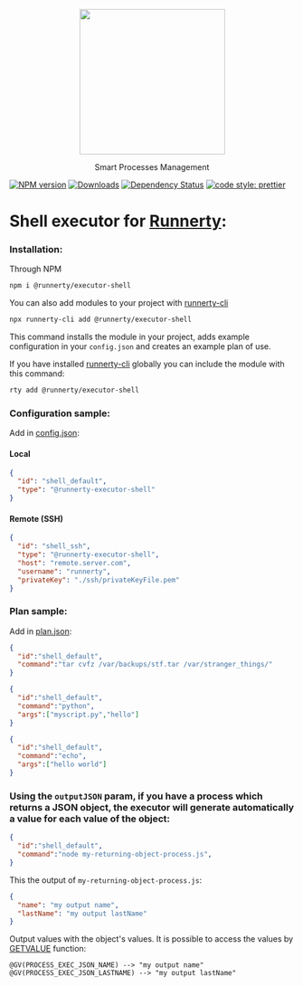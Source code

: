 <p align="center">
  <a href="http://runnerty.io">
    <img height="257" src="https://runnerty.io/assets/header/logo-stroked.png">
  </a>
  <p align="center">Smart Processes Management</p>
</p>

[![NPM version][npm-image]][npm-url] [![Downloads][downloads-image]][npm-url] [![Dependency Status][david-badge]][david-badge-url]
<a href="#badge">
  <img alt="code style: prettier" src="https://img.shields.io/badge/code_style-prettier-ff69b4.svg">
</a>

# Shell executor for [Runnerty]:

### Installation:

Through NPM

```bash
npm i @runnerty/executor-shell
```

You can also add modules to your project with [runnerty-cli]

```bash
npx runnerty-cli add @runnerty/executor-shell
```

This command installs the module in your project, adds example configuration in your `config.json` and creates an example plan of use.

If you have installed [runnerty-cli] globally you can include the module with this command:

```bash
rty add @runnerty/executor-shell
```

### Configuration sample:
Add in [config.json]:
#### Local
```json
{
  "id": "shell_default",
  "type": "@runnerty-executor-shell"
}
```

#### Remote (SSH)
```json
{
  "id": "shell_ssh",
  "type": "@runnerty-executor-shell",
  "host": "remote.server.com",
  "username": "runnerty",
  "privateKey": "./ssh/privateKeyFile.pem"
}
```

### Plan sample:
Add in [plan.json]:
```json
{
  "id":"shell_default",
  "command":"tar cvfz /var/backups/stf.tar /var/stranger_things/"
}
```

```json
{
  "id":"shell_default",
  "command":"python",
  "args":["myscript.py","hello"]
}
```

```json
{
  "id":"shell_default",
  "command":"echo",
  "args":["hello world"]
}
```

### Using the `outputJSON` param, if you have a process which returns a JSON object, the executor will generate automatically a value for each value of the object:

```json
{
  "id":"shell_default",
  "command":"node my-returning-object-process.js",
}
```

This the output of `my-returning-object-process.js`:

```json
{
  "name": "my output name",
  "lastName": "my output lastName"
}
```

Output values with the object's values.
It is possible to access the values by [GETVALUE] function:
```
@GV(PROCESS_EXEC_JSON_NAME) --> "my output name"
@GV(PROCESS_EXEC_JSON_LASTNAME) --> "my output lastName"
```

[Runnerty]: http://www.runnerty.io
[downloads-image]: https://img.shields.io/npm/dm/@runnerty/executor-shell.svg
[npm-url]: https://www.npmjs.com/package/@runnerty/executor-shell
[npm-image]: https://img.shields.io/npm/v/@runnerty/executor-shell.svg
[david-badge]: https://david-dm.org/runnerty/executor-shell.svg
[david-badge-url]: https://david-dm.org/runnerty/executor-shell
[GETVALUE]: http://docs.runnerty.io/functions/
[config.json]: http://docs.runnerty.io/config/
[plan.json]: http://docs.runnerty.io/plan/
[runnerty-cli]: https://www.npmjs.com/package/runnerty-cli